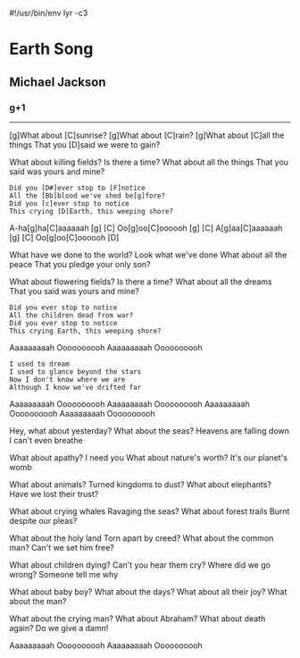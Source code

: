 #!/usr/bin/env lyr -c3
# Earth Song
## Michael Jackson
### g+1

---

[g]What about [C]sunrise?
[g]What about [C]rain?
[g]What about [C]all the things
That you [D]said we were to gain?

What about killing fields?
Is there a time?
What about all the things
That you said was yours and mine?

    Did you [D#]ever stop to [F]notice
    All the [Bb]blood we've shed be[g]fore?
    Did you [c]ever stop to notice
    This crying [D]Earth, this weeping shore?

A-ha[g]ha[C]aaaaaah [g] [C] Oo[g]oo[C]oooooh [g] [C]
A[g]aa[C]aaaaaah [g] [C] Oo[g]oo[C]oooooh [D]

What have we done to the world?
Look what we've done
What about all the peace
That you pledge your only son?

What about flowering fields?
Is there a time?
What about all the dreams
That you said was yours and mine?

    Did you ever stop to notice
    All the children dead from war?
    Did you ever stop to notice
    This crying Earth, this weeping shore?

Aaaaaaaaah Oooooooooh
Aaaaaaaaah Oooooooooh

    I used to dream
    I used to glance beyond the stars
    Now I don't know where we are
    Although I know we've drifted far

Aaaaaaaaah Oooooooooh
Aaaaaaaaah Oooooooooh
Aaaaaaaaah Oooooooooh
Aaaaaaaaah Oooooooooh

Hey, what about yesterday?
What about the seas?
Heavens are falling down
I can't even breathe

What about apathy?
I need you
What about nature's worth?
It's our planet's womb

What about animals?
Turned kingdoms to dust?
What about elephants?
Have we lost their trust?

What about crying whales
Ravaging the seas?
What about forest trails
Burnt despite our pleas?

What about the holy land
Torn apart by creed?
What about the common man?
Can't we set him free?

What about children dying?
Can't you hear them cry?
Where did we go wrong?
Someone tell me why

What about baby boy?
What about the days?
What about all their joy?
What about the man?

What about the crying man?
What about Abraham?
What about death again?
Do we give a damn!

Aaaaaaaaah Oooooooooh
Aaaaaaaaah Oooooooooh

